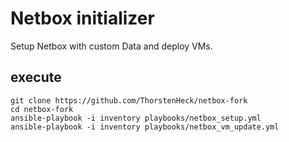 # Netbox initializer

Setup Netbox with custom Data and deploy VMs.

## execute

    git clone https://github.com/ThorstenHeck/netbox-fork
    cd netbox-fork
    ansible-playbook -i inventory playbooks/netbox_setup.yml
    ansible-playbook -i inventory playbooks/netbox_vm_update.yml